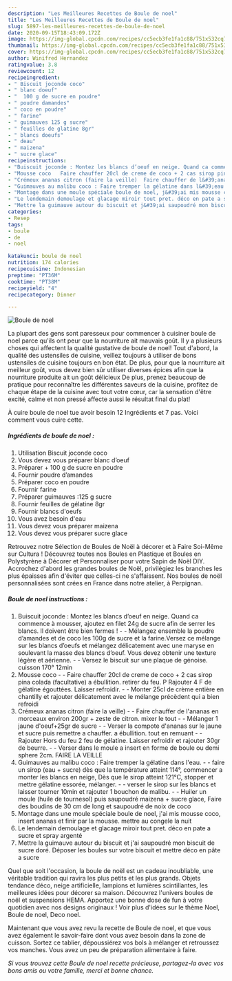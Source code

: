 ```yaml
---
description: "Les Meilleures Recettes de Boule de noel"
title: "Les Meilleures Recettes de Boule de noel"
slug: 5897-les-meilleures-recettes-de-boule-de-noel
date: 2020-09-15T18:43:09.172Z
image: https://img-global.cpcdn.com/recipes/cc5ecb3fe1fa1c88/751x532cq70/boule-de-noel-photo-principale-de-la-recette.jpg
thumbnail: https://img-global.cpcdn.com/recipes/cc5ecb3fe1fa1c88/751x532cq70/boule-de-noel-photo-principale-de-la-recette.jpg
cover: https://img-global.cpcdn.com/recipes/cc5ecb3fe1fa1c88/751x532cq70/boule-de-noel-photo-principale-de-la-recette.jpg
author: Winifred Hernandez
ratingvalue: 3.8
reviewcount: 12
recipeingredient:
- " Biscuit joconde coco"
- " blanc doeuf"
- "  100 g de sucre en poudre"
- " poudre damandes"
- " coco en poudre"
- " farine"
- " guimauves 125 g sucre"
- " feuilles de glatine 8gr"
- " blancs doeufs"
- " deau"
- " maizena"
- " sucre glace"
recipeinstructions:
- "Buiscuit joconde : Montez les blancs d’oeuf en neige. Quand ca commence à mousser, ajoutez en filet 24g de sucre afin de serrer les blancs. Il doivent être bien fermes !   Mélangez ensemble la poudre d’amandes et de coco les 100g de sucre et la farine.Versez ce mélange sur les blancs d’oeufs et mélangez délicatement avec une maryse en soulevant la masse des blancs d’oeuf. Vous devez obtenir une texture légère et aérienne.   Versez le biscuit sur une plaque de génoise. cuisson 170° 12min"
- "Mousse coco   Faire chauffer 20cl de creme de coco + 2 cas sirop pina colada (facultative) a ébullition. retirer du feu. P Rajouter 4 F de gélatine égouttées. Laisser refroidir.   Monter 25cl de crème entière en chantilly et rajouter délicatement avec le mélange précèdent qui a bien refroidi"
- "Crémeux ananas citron (faire la veille)  Faire chauffer de l&#39;ananas en morceaux environ 200gr + zeste de citron. mixer le tout  Mélanger 1 jaune d&#39;oeuf+25gr de sucre  Verser la compote d&#39;ananas sur le jaune et sucre puis remettre a chauffer. a ébullition. tout en remuant  Rajouter Hors du feu 2 feu de gélatine. Laisser refroidir et rajouter 30gr de beurre.  Verser dans le moule a insert en forme de boule ou demi sphere 2cm. FAIRE LA VEILLE"
- "Guimauves au malibu coco : Faire tremper la gélatine dans l&#39;eau.  faire un sirop (eau + sucre) dès que la température atteint 114°, commencer a monter les blancs en neige, Dès que le sirop atteint 121°C, stopper et mettre gélatine essorée, mélanger.  verser le sirop sur les blancs et laisser tourner 10min et rajouter 1 bouchon de malibu.   Huiler un moule (huile de tournesol) puis saupoudré maizena + sucre glace, Faire des boudins de 30 cm de long et saupoudré de noix de coco"
- "Montage dans une moule spéciale boule de noel, j&#39;ai mis mousse coco, insert ananas et finir par la mousse. mettre au congele la nuit"
- "Le lendemain demoulage et glacage miroir tout pret. déco en pate a sucre et spray argenté"
- "Mettre la guimauve autour du biscuit et j&#39;ai saupoudré mon biscuit de sucre doré. Déposer les boules sur votre biscuit et mettre déco en pâte a sucre"
categories:
- Resep
tags:
- boule
- de
- noel

katakunci: boule de noel 
nutrition: 174 calories
recipecuisine: Indonesian
preptime: "PT36M"
cooktime: "PT38M"
recipeyield: "4"
recipecategory: Dinner

---
```



![Boule de noel](https://img-global.cpcdn.com/recipes/cc5ecb3fe1fa1c88/751x532cq70/boule-de-noel-photo-principale-de-la-recette.jpg)

La plupart des gens sont paresseux pour commencer à cuisiner boule de noel parce qu'ils ont peur que la nourriture ait mauvais goût. Il y a plusieurs choses qui affectent la qualité gustative de boule de noel! Tout d'abord, la qualité des ustensiles de cuisine, veillez toujours à utiliser de bons ustensiles de cuisine toujours en bon état. De plus, pour que la nourriture ait meilleur goût, vous devez bien sûr utiliser diverses épices afin que la nourriture produite ait un goût délicieux De plus, prenez beaucoup de pratique pour reconnaître les différentes saveurs de la cuisine, profitez de chaque étape de la cuisine avec tout votre cœur, car la sensation d'être excité, calme et non pressé affecte aussi le résultat final du plat!

<!--inarticleads1-->

À cuire boule de noel tue avoir besoin 12 Ingrédients et 7 pas. Voici comment vous cuire cette.

##### Ingrédients de boule de noel :

1. Utilisation  Biscuit joconde coco
1. Vous devez vous préparer  blanc d’oeuf
1. Préparer  + 100 g de sucre en poudre
1. Fournir  poudre d’amandes
1. Préparer  coco en poudre
1. Fournir  farine
1. Préparer  guimauves :125 g sucre
1. Fournir  feuilles de gélatine 8gr
1. Fournir  blancs d&#39;oeufs
1. Vous avez besoin  d&#39;eau
1. Vous devez vous préparer  maizena
1. Vous devez vous préparer  sucre glace


Retrouvez notre Sélection de Boules de Noël à décorer et à Faire Soi-Même sur Cultura ! Découvrez toutes nos Boules en Plastique et Boules en Polystyrène à Décorer et Personnaliser pour votre Sapin de Noël DIY. Accrochez d&#39;abord les grandes boules de Noël, privilégiez les branches les plus épaisses afin d&#39;éviter que celles-ci ne s&#39;affaissent. Nos boules de noël personnalisées sont crées en France dans notre atelier, à Perpignan. 

<!--inarticleads2-->

##### Boule de noel instructions :

1. Buiscuit joconde : Montez les blancs d’oeuf en neige. Quand ca commence à mousser, ajoutez en filet 24g de sucre afin de serrer les blancs. Il doivent être bien fermes ! -  -  Mélangez ensemble la poudre d’amandes et de coco les 100g de sucre et la farine.Versez ce mélange sur les blancs d’oeufs et mélangez délicatement avec une maryse en soulevant la masse des blancs d’oeuf. Vous devez obtenir une texture légère et aérienne. -  -  Versez le biscuit sur une plaque de génoise. cuisson 170° 12min
1. Mousse coco  -  - Faire chauffer 20cl de creme de coco + 2 cas sirop pina colada (facultative) a ébullition. retirer du feu. P Rajouter 4 F de gélatine égouttées. Laisser refroidir.  -  - Monter 25cl de crème entière en chantilly et rajouter délicatement avec le mélange précèdent qui a bien refroidi
1. Crémeux ananas citron (faire la veille) -  - Faire chauffer de l&#39;ananas en morceaux environ 200gr + zeste de citron. mixer le tout -  - Mélanger 1 jaune d&#39;oeuf+25gr de sucre -  - Verser la compote d&#39;ananas sur le jaune et sucre puis remettre a chauffer. a ébullition. tout en remuant -  - Rajouter Hors du feu 2 feu de gélatine. Laisser refroidir et rajouter 30gr de beurre. -  - Verser dans le moule a insert en forme de boule ou demi sphere 2cm. FAIRE LA VEILLE
1. Guimauves au malibu coco : Faire tremper la gélatine dans l&#39;eau. -  - faire un sirop (eau + sucre) dès que la température atteint 114°, commencer a monter les blancs en neige, Dès que le sirop atteint 121°C, stopper et mettre gélatine essorée, mélanger. -  - verser le sirop sur les blancs et laisser tourner 10min et rajouter 1 bouchon de malibu.  -  - Huiler un moule (huile de tournesol) puis saupoudré maizena + sucre glace, Faire des boudins de 30 cm de long et saupoudré de noix de coco
1. Montage dans une moule spéciale boule de noel, j&#39;ai mis mousse coco, insert ananas et finir par la mousse. mettre au congele la nuit
1. Le lendemain demoulage et glacage miroir tout pret. déco en pate a sucre et spray argenté
1. Mettre la guimauve autour du biscuit et j&#39;ai saupoudré mon biscuit de sucre doré. Déposer les boules sur votre biscuit et mettre déco en pâte a sucre


Quel que soit l&#39;occasion, la boule de noël est un cadeau inoubliable, une véritable tradition qui ravira les plus petits et les plus grands. Objets tendance déco, neige artificielle, lampions et lumières scintillantes, les meilleures idées pour décorer sa maison. Découvrez l&#39;univers boules de noël et suspensions HEMA. Apportez une bonne dose de fun à votre quotidien avec nos designs originaux ! Voir plus d&#39;idées sur le thème Noel, Boule de noel, Deco noel. 

<!--inarticleads1-->

<p>
Maintenant que vous avez revu la recette de Boule de noel, et que vous avez également le savoir-faire dont vous avez besoin dans la zone de cuisson. Sortez ce tablier, dépoussiérez vos bols à mélanger et retroussez vos manches. Vous avez un peu de préparation alimentaire à faire.
</p>

<p>
<i>Si vous trouvez cette Boule de noel recette précieuse, partagez-la avec vos bons amis ou votre famille, merci et bonne chance.</i>
</p>
